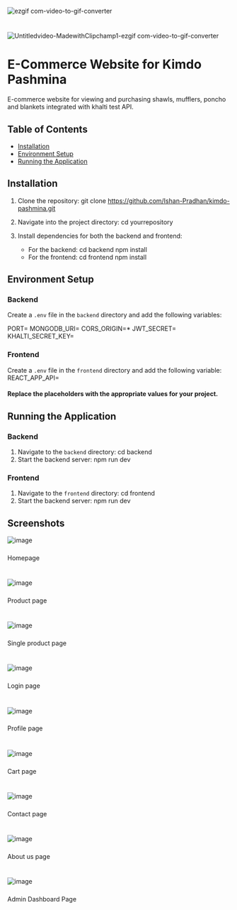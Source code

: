 
![ezgif com-video-to-gif-converter](https://github.com/user-attachments/assets/edd8d3c2-39e5-4c8c-965d-b3ac2c94fc57)
#
![Untitledvideo-MadewithClipchamp1-ezgif com-video-to-gif-converter](https://github.com/user-attachments/assets/453eb01b-e602-4ce5-b435-24289867a77a)



# E-Commerce Website for Kimdo Pashmina

E-commerce website for viewing and purchasing shawls, mufflers, poncho and blankets integrated with khalti test API.

## Table of Contents

- [Installation](#installation)
- [Environment Setup](#environment-setup)
- [Running the Application](#running-the-application)

## Installation

1. Clone the repository:
   git clone https://github.com/Ishan-Pradhan/kimdo-pashmina.git

2. Navigate into the project directory:
   cd yourrepository

3. Install dependencies for both the backend and frontend:
   - For the backend:
       cd backend npm install
    - For the frontend:
        cd frontend npm install

## Environment Setup

### Backend

Create a `.env` file in the `backend` directory and add the following variables:

PORT= 
MONGODB_URI=
CORS_ORIGIN=*
JWT_SECRET=
KHALTI_SECRET_KEY=

### Frontend

Create a `.env` file in the `frontend` directory and add the following variable:
REACT_APP_API=

#### Replace the placeholders with the appropriate values for your project.



## Running the Application

### Backend
1. Navigate to the `backend` directory:
   cd backend
2. Start the backend server:
   npm run dev

### Frontend
1. Navigate to the `frontend` directory:
   cd frontend
2. Start the backend server:
   npm run dev

## Screenshots

![image](https://github.com/user-attachments/assets/c5ddf56a-cf53-4871-abd2-1aa545c7998b)
###
Homepage
#
![image](https://github.com/user-attachments/assets/db473cbe-6c2a-427f-a06c-31f3a09a59f7)
###
Product page
#
![image](https://github.com/user-attachments/assets/4c063952-b5e2-4efd-9237-258d2ca43c73)
###
Single product page
#
![image](https://github.com/user-attachments/assets/25e332a8-4c85-4042-95e9-2c86589d4dd9)
###
Login page
#
![image](https://github.com/user-attachments/assets/c3623653-f592-4d1e-92f0-269adb30947f)
###
Profile page
#
![image](https://github.com/user-attachments/assets/5aad614b-6c20-4ce3-aa6c-4b876a3c37a7)
###
Cart page
#
![image](https://github.com/user-attachments/assets/e4491ac9-43b4-4460-98b1-ffd6c687b54e)
###
Contact page
#
![image](https://github.com/user-attachments/assets/294ee23e-0f7d-4d7f-9c9a-ff34d3edc3ac)
###
About us page
#
![image](https://github.com/user-attachments/assets/671f8af9-0fc7-475b-acd9-7d3ecb63ff5e)
###
Admin Dashboard Page
#










